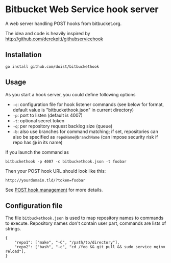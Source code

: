 Bitbucket Web Service hook server
=================================

A web server handling POST hooks from bitbucket.org.

The idea and code is heavily inspired by
http://github.com/derekpitt/githubservicehook

Installation
-------------

    go install github.com/doist/bitbuckethook


Usage
-----

As you start a hook server, you could define following options

- `-c`: configuration file for hook listener commands (see below for format,
  default value is "bitbuckethook.json" in current directory)
- `-p`: port to listen (default is 4007)
- `-t`: optional secret token
- `-q`: per repository request backlog size (queue)
- `-b`: also use branches for command matching; if set, repositories can also
  be specified as `repoName@branchName` (can impose security risk if repo has @
  in its name)

If you launch the command as

    bitbuckethook -p 4007 -c bitbuckethook.json -t foobar

Then your POST hook URL should look like this:

    http://yourdomain.tld/?token=foobar

See [POST hook management](https://confluence.atlassian.com/display/BITBUCKET/POST+hook+management)
for more details.

Configuration file
------------------

The file `bitbuckethook.json` is used to map repository names to commands
to execute. Repository names don't contain user part, commands are lists
of strings.

    {
        "repo1": ["make", "-C", "/path/to/directory"],
        "repo2": ["bash", "-c", "cd /foo && git pull && sudo service nginx reload"],
    }

